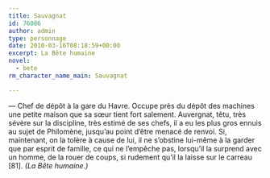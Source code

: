 ```yaml
---
title: Sauvagnat
id: 76086
author: admin
type: personnage
date: 2010-03-16T08:18:59+00:00
excerpt: La Bête humaine
novel:
  - bete
rm_character_name_main: Sauvagnat

---
```

— Chef de dépôt à la gare du Havre. Occupe près du dépôt des machines une petite maison que sa sœur tient fort salement. Auvergnat, têtu, très sévère sur la discipline, très estimé de ses chefs, il a eu les plus gros ennuis au sujet de Philomène, jusqu&rsquo;au point d&rsquo;être menacé de renvoi. Si, maintenant, on la tolère à cause de lui, il ne s&rsquo;obstine lui-même à la garder que par esprit de famille, ce qui ne l&rsquo;empêche pas, lorsqu&rsquo;il la surprend avec un homme, de la rouer de coups, si rudement qu&rsquo;il la laisse sur le carreau [81]. _(La Bête humaine.)_